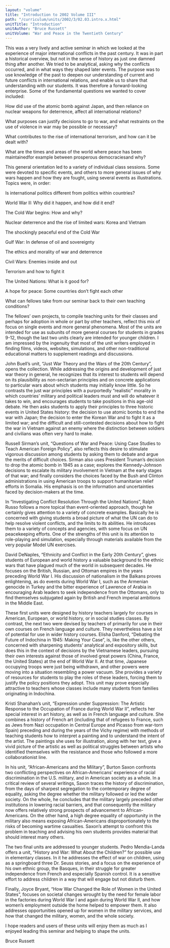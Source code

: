 ```yaml
---
layout: "volume"
title: "Introduction to 2002 Volume III"
path: "/curriculum/units/2002/3/02.03.intro.x.html"
unitTitle: "Introduction"
unitAuthor: "Bruce Russett"
unitVolume: "War and Peace in the Twentieth Century"
---
```

<body>
<p>
  This was a very lively and active seminar in which we looked at the experience of major international conflicts in the past century. It was in part a historical overview, but not in the sense of history as just one damned thing after another. We tried to be analytical, asking why the conflicts occurred, and in what ways they shaped later events. The purpose was to use knowledge of the past to deepen our understanding of current and future conflicts in international relations, and enable us to share that understanding with our students. It was therefore a forward-looking enterprise. Some of the fundamental questions we wanted to cover included:
 </p>
<p>
  How did use of the atomic bomb against Japan, and then reliance on nuclear weapons for deterrence, affect all international relations?
 </p>
 <p>
  What purposes can justify decisions to go to war, and what restraints on the use of violence in war may be possible or necessary?
 </p>
 <p>
  What contributes to the rise of international terrorism, and how can it be dealt with?
 </p>
 <p>
  What are the times and areas of the world where peace has been maintainedfor example between prosperous democraciesand why?
 </p>
<p>
  This general orientation led to a variety of individual class sessions. Some were devoted to specific events, and others to more general issues of why wars happen and how they are fought, using several events as illustrations. Topics were, in order:
 </p>
<p>
  Is international politics different from politics within countries?
 </p>
 <p>
  World War II: Why did it happen, and how did it end?
 </p>
 <p>
  The Cold War begins: How and why?
 </p>
 <p>
  Nuclear deterrence and the rise of limited wars: Korea and Vietnam
 </p>
 <p>
  The shockingly peaceful end of the Cold War
 </p>
 <p>
  Gulf War: In defense of oil and sovereignty
 </p>
 <p>
  The ethics and morality of war and deterrence
 </p>
 <p>
  Civil Wars: Enemies inside and out
 </p>
 <p>
  Terrorism and how to fight it
 </p>
 <p>
  The United Nations: What is it good for?
 </p>
 <p>
  A hope for peace: Some countries don’t fight each other
 </p>
 <p>
  What can fellows take from our seminar back to their own teaching conditions?
 </p>
<p>
  The fellows’ own projects, to compile teaching units for their classes and perhaps for adoption in whole or part by other teachers, reflect this mix of focus on single events and more general phenomena. Most of the units are intended for use as subunits of more general courses for students in grades 9-12, though the last two units clearly are intended for younger children. I am impressed by the ingenuity that most of the unit writers employed in finding films, videos, websites, simulations, and other non-traditional educational matters to supplement readings and discussions.
 </p>
<p>
  John Buell’s unit, “Just War Theory and the Wars of the 20th Century”, opens the collection. While addressing the origins and development of just war theory in general, he recognizes that its interest to students will depend on its plausibility as non-sectarian principles and on concrete applications to particular wars about which students may initially know little. So he contrasts the just war principles with a purportedly “realistic” morality in which countries’ military and political leaders must and will do whatever it takes to win, and encourages students to take positions in this age-old debate. He then asks students to apply their principles to three historic events in United States history: the decision to use atomic bombs to end the war with Japan; the decision to enter the Korean War and to fight it as a limited war; and the difficult and still-contested decisions about how to fight the war in Vietnam against an enemy where the distinction between soldiers and civilians was often very hard to make.
 </p>
<p>
  Russell Sirman’s unit, “Questions of War and Peace: Using Case Studies to Teach American Foreign Policy”, also reflects this desire to stimulate vigorous discussion among students by asking them to debate and argue the merits of difficult choices. Sirman also uses President Truman’s decision to drop the atomic bomb in 1945 as a case; explores the Kennedy-Johnson decisions to escalate its military involvement in Vietnam at the early stages of that war; and finally considers the choices faced by the Bush and Clinton administrations in using American troops to support humanitarian relief efforts in Somalia. His emphasis is on the information and uncertainties faced by decision-makers at the time.
 </p>
<p>
  In “Investigating Conflict Resolution Through the United Nations”, Ralph Russo follows a more topical than event-oriented approach, though he certainly gives attention to a variety of concrete examples. Basically he is concerned with giving students a broad picture of what the UN can do to help resolve violent conflicts, and the limits to its abilities. He introduces them to a variety of concepts and agencies, with some focus on UN peacekeeping efforts. One of the strengths of this unit is its attention to role-playing and simulation, especially through materials available from the very popular Model UN exercises.
 </p>
<p>
  David DeNaples, “Ethnicity and Conflict in the Early 20th Century”, gives students of European and world history a valuable background to the ethnic wars that have plagued much of the world in subsequent decades. He focuses on the British, Russian, and Ottoman empires in the years preceding World War I. His discussion of nationalism in the Balkans proves enlightening, as do events during World War I, such as the Armenian genocide in Turkey and the bitter experience of Lawrence of Arabia in encouraging Arab leaders to seek independence from the Ottomans, only to find themselves subjugated again by British and French imperial ambitions in the Middle East.
 </p>
<p>
  These first units were designed by history teachers largely for courses in American, European, or world history, or in social studies classes. By contrast, the next two were devised by teachers of primarily for use in their own courses on French language and culture. They nevertheless have a lot of potential for use in wider history courses. Elisha Danford, “Debating the Future of Indochina in 1945: Making Your Case”, is, like the other others, concerned with sharpening students’ analytical and expository skills, but does this in the context of decisions by the Vietnamese leaders, pursuing their own interests against those of involved great powers (China, France, the United States) at the end of World War II. At that time, Japanese occupying troops were just being withdrawn, and other powers were moving into a situation resembling a power vacuum. She provides a variety of resources for students to play the roles of these leaders, forcing them to justify the policy positions they adopt. This unit may prove especially attractive to teachers whose classes include many students from families originating in Indochina.
 </p>
<p>
  Kristi Shanahan’s unit, “Expression under Suppression: The Artistic Response to the Occupation of France during World War II”, reflects her special interest in art history, as well as in French language and culture. She combines a history of French art (including that of refugees to France, such as Jews from Nazi occupation in Central Europe and Picasso from war-torn Spain) preceding and during the years of the Vichy regime) with methods of teaching students how to interpret a painting and to understand the intent of the artist. The paintings she uses for illustration, along with her text, give a vivid picture of the artistic as well as political struggles between artists who identified themselves with the resistance and those who followed a more collaborationist line.
 </p>
<p>
  In his unit, “African-Americans and the Military”, Burton Saxon confronts two conflicting perspectives on African-Americans’ experience of racial discrimination in the U.S. military, and in American society as a whole. In a critical review of several writings, Saxon traces the history of discrimination, from the days of sharpest segregation to the contemporary degree of equality, asking the degree whether the military followed or led the wider society. On the whole, he concludes that the military largely preceded other institutions in lowering racial barriers, and that consequently the military now offers relatively strong prospects of advancement to African-Americans. On the other hand, a high degree equality of opportunity in the military also means exposing African-Americans disproportionately to the risks of becoming wartime casualties. Saxon’s attempt to confront this problem in teaching and advising his own students provides material that should interest many others.
 </p>
<p>
  The two final units are addressed to younger students. Pedro Mendia-Landa offers a unit, “History and War: What About the Children?” for possible use in elementary classes. In it he addresses the effect of war on children, using as a springboard three Dr. Seuss stories, and a focus on the experience of his own ethnic group, the Basques, in their struggle for greater independence from French and especially Spanish control. It is a sensitive effort to address children in a way that will engage but not disturb them.
 </p>
<p>
  Finally, Joyce Bryant, “How War Changed the Role of Women in the United States”, focuses on societal changes wrought by the need for female labor in the factories during World War I and again during World War II, and how women’s employment outside the home helped to empower them. It also addresses opportunities opened up for women in the military services, and how that changed the military, women, and the whole society.
 </p>
<p>
  I hope readers and users of these units will enjoy them as much as I enjoyed leading this seminar and helping to shape the units.
 </p>
<p>
  Bruce Russett
 </p>

</body>
